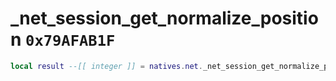 # _net_session_get_normalize_position `0x79AFAB1F`

```lua
local result --[[ integer ]] = natives.net._net_session_get_normalize_position(_unk0 --[[ integer ]], _unk1 --[[ integer ]])
```